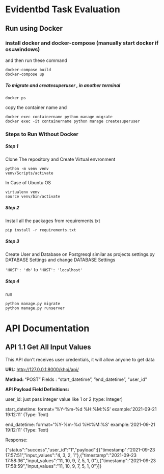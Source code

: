# Evidentbd Task Evaluation
## Run using Docker
### install docker and docker-compose (manually start docker if os=windows)

and then run these command

```
docker-compose build
docker-compose up
```

##### To migrate and createsuperuser , in another terminal
```
docker ps
```
copy the container name and 
```
docker exec containername python manage migrate
docker exec -it containername python manage createsuperuser 
```

### Steps to Run Without Docker
##### Step 1

Clone The repository and Create Virtual envronment
```
python -m venv venv
venv/Scripts/activate
```
In Case of Ubuntu OS
```
virtualenv venv
source venv/bin/activate
```
##### Step 2

Install all the packages from requirements.txt 

```
pip install -r requirements.txt
```
##### Step 3

Create User and Database on Postgresql similar as projects settings.py DATABASE Settings and change DATABASE Settings

`'HOST': 'db'` to `'HOST': 'localhost'`

##### Step 4

run 
```
python manage.py migrate
python manage.py runserver
```



# API Documentation

## API 1.1  Get All Input Values
This API don't receives user credentials, it will allow anyone to get data

<b> URL: </b>http://127.0.0.1:8000/khoj/api/

<b> Method: </b> “POST”
Fields : “start_datetime”, ”end_datetime”, "user_id"


<b>API Payload Field Definitions: </b>

user_id: just pass integer value like 1 or 2 (type: Integer)

start_datetime: format='%Y-%m-%d %H:%M:%S'  example:'2021-09-21 19:12:11'  (Type: Text)

end_datetime: format='%Y-%m-%d %H:%M:%S' example:'2021-09-21 19:12:11' (Type: Text)

Response:

{"status":"success","user_id":"1","payload":[{"timestamp":"2021-09-23 17:57:51","input_values":"4, 3, 2, 1"},{"timestamp":"2021-09-23 17:58:36","input_values":"11, 10, 9, 7, 5, 1, 0"},{"timestamp":"2021-09-23 17:58:59","input_values":"11, 10, 9, 7, 5, 1, 0"}]}
